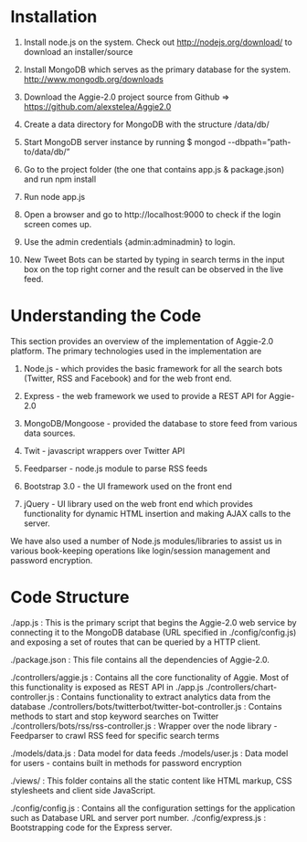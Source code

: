 # Installation #

1) Install node.js on the system. Check out http://nodejs.org/download/ to download an installer/source

2) Install MongoDB which serves as the primary database for the system. http://www.mongodb.org/downloads

3) Download the Aggie-2.0 project source from Github => https://github.com/alexstelea/Aggie2.0

4) Create a data directory for MongoDB with the structure /data/db/

5) Start MongoDB server instance by running $ mongod --dbpath=”path-to/data/db/”

6) Go to the project folder (the one that contains app.js & package.json) and run npm install

7) Run node app.js

8) Open a browser and go to http://localhost:9000 to check if the login screen comes up.

9) Use the admin credentials {admin:adminadmin} to login.

10) New Tweet Bots can be started by typing in search terms in the input box on the top right corner and the result can be observed in the live feed.

# Understanding the Code #

This section provides an overview of the implementation of Aggie-2.0 platform. The primary technologies used in the implementation are
	
1) Node.js - which provides the basic framework for all the search bots (Twitter, RSS and Facebook) and for the web front end.

2) Express - the web framework we used to provide a REST API for Aggie-2.0

3) MongoDB/Mongoose - provided the database to store feed from various data sources.

4) Twit - javascript wrappers over Twitter API

5) Feedparser - node.js module to parse RSS feeds

6) Bootstrap 3.0 - the UI framework used on the front end

7) jQuery - UI library used on the web front end which provides functionality for dynamic HTML insertion and making AJAX calls to the server.

We have also used a number of Node.js modules/libraries to assist us in various book-keeping operations like login/session management and password encryption.

# Code Structure #

./app.js : This is the primary script that begins the Aggie-2.0 web service by connecting it to the MongoDB database (URL specified in ./config/config.js) and exposing a set of routes that can be queried by a HTTP client.

./package.json : This file contains all the dependencies of Aggie-2.0.

./controllers/aggie.js : Contains all the core functionality of Aggie. Most of this functionality is exposed as REST API in ./app.js
./controllers/chart-controller.js : Contains functionality to extract analytics data from the database
./controllers/bots/twitterbot/twitter-bot-controller.js : Contains methods to start and stop keyword searches on Twitter
./controllers/bots/rss/rss-controller.js : Wrapper over the node library - Feedparser to crawl RSS feed for specific search terms

./models/data.js : Data model for data feeds
./models/user.js : Data model for users - contains built in methods for password encryption

./views/ : This folder contains all the static content like HTML markup, CSS stylesheets and client side JavaScript.

./config/config.js : Contains all the configuration settings for the application such as Database URL and server port number.
./config/express.js : Bootstrapping code for the Express server.





